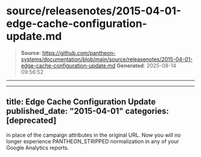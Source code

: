 # source/releasenotes/2015-04-01-edge-cache-configuration-update.md

> **Source**: https://github.com/pantheon-systems/documentation/blob/main/source/releasenotes/2015-04-01-edge-cache-configuration-update.md
> **Generated**: 2025-08-14 09:56:52

---

---
title: Edge Cache Configuration Update
published_date: "2015-04-01"
categories: [deprecated]
---
in place of the campaign attributes in the original URL.  Now you will no longer experience PANTHEON_STRIPPED normalization in any of your Google Analytics reports.
